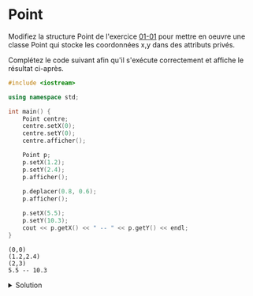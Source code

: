 # Point

Modifiez la structure Point de l'exercice [01-01](11-01-01%20Structure%20Point.md) 
pour mettre en oeuvre une classe Point qui stocke les coordonnées x,y dans des 
attributs privés. 

Complétez le code suivant afin qu'il s'exécute correctement et affiche le résultat ci-après.

~~~cpp
#include <iostream>

using namespace std;

int main() {
    Point centre;
    centre.setX(0);
    centre.setY(0);
    centre.afficher();

    Point p;
    p.setX(1.2);
    p.setY(2.4);
    p.afficher();
    
    p.deplacer(0.8, 0.6);
    p.afficher();

    p.setX(5.5);
    p.setY(10.3);
    cout << p.getX() << " -- " << p.getY() << endl;
}
~~~

~~~text
(0,0)
(1.2,2.4)
(2,3)
5.5 -- 10.3
~~~


<details>
<summary>Solution</summary>

~~~cpp
#include <iostream>
#include <cstdlib>
#include <utility>

using namespace std;

class Point {
public:
    void setX(double x);
    void setY(double y);
    
    double getX() const;
    double getY() const;
    
    void deplacer(double dx, double dy);
    void afficher() const;
private:
    double x, y;
};

void Point::setX(double x){
    this->x = x;
}

void Point::setY(double y){
    this->y = y;
}

double Point::getX() const {
    return this->x;
}

double Point::getY() const {
    return this->y;
}

void Point::deplacer(double dx, double dy) {
    x += dx;
    y += dy;
}

void Point::afficher() const {
    cout << "(" << x << "," << y << ")" << endl;
}

int main() {
    Point centre;
    centre.setX(0);
    centre.setY(0);
    centre.afficher();

    Point p;
    p.setX(1.2);
    p.setY(2.4);
    p.afficher();
    
    p.deplacer(0.8, 0.6);
    p.afficher();

    p.setX(5.5);
    p.setY(10.3);
    cout << p.getX() << " -- " << p.getY() << endl;
}
~~~



</details>
